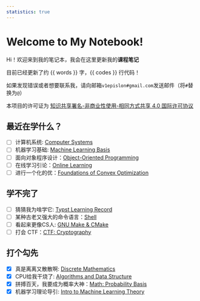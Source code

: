 ```yaml
---
statistics: true
---
```

# Welcome to My Notebook!

Hi！欢迎来到我的笔记本，我会在这里更新我的**课程笔记**

目前已经更新了约 {{ words }} 字，{{ codes }} 行代码！

如果发现错误或者想要联系我，请向邮箱`v1epislon#gmail.com`发送邮件（将`#`替换为`@`）

本项目的许可证为 [知识共享署名-非商业性使用-相同方式共享 4.0 国际许可协议](https://creativecommons.org/licenses/by-nc-sa/4.0/deed.zh)

## 最近在学什么？

- [ ] 计算机系统: [Computer Systems](./System/index.md)
- [ ] 机器学习基础: [Machine Learning Basis](./AI/ML%20Basis/index.md)
- [ ] 面向对象程序设计：[Object-Oriented Programming](./Computer%20Science/Programming%20Language/C++/index.md)
- [ ] 在线学习引论：[Online Learning](./AI/Online%20Learning/index.md)
- [ ] 进行一个化的优：[Foundations of Convex Optimization](./Math/Optimization/1%20Introduction.md)

## 学不完了

- [ ] 猜猜我为啥学它: [Typst Learning Record](./Varia/Typst.md)
- [ ] 某种古老又强大的命令语言：[Shell](./Computer%20Science/Programming%20Basis/Shell.md)
- [ ] 看起来更像CS人: [GNU Make & CMake](./Computer%20Science/Programming%20Basis/GNU%20Make.md)
- [ ] 打会 CTF：[CTF: Cryptography](./Computer%20Science/CTF/Crypto/index.md)

## 打个勾先

- [x] 真是离离又散散啊: [Discrete Mathematics](./Math/Discrete%20Mathematics/Discrete%20Mathematics.md)
- [x] CPU给我干烧了: [Algorithms and Data Structure](./Computer%20Science/Algorithm/index.md)
- [x] 拼搏百天，我要成为概率大神：[Math: Probability Basis](./Math/Probability%20Basis/index.md)
- [x] 机器学习理论导引: [Intro to Machine Learning Theory](./AI/ML%20Theory/index.md)

<!-- # Who Am I？

我是浙江大学竺可桢学院图灵班的一名大一新生，主修专业为人工智能， -->

